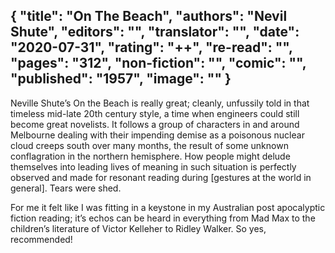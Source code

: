 {
 "title": "On The Beach",
 "authors": "Nevil Shute",
 "editors": "",
 "translator": "",
 "date": "2020-07-31",
 "rating": "++",
 "re-read": "",
 "pages": "312",
 "non-fiction": "",
 "comic": "",
 "published": "1957",
 "image": ""
}
---

Neville Shute’s On the Beach is really great; cleanly, unfussily told in that timeless mid-late 20th century style, a time when engineers could still become great novelists. It follows a group of characters in and around Melbourne dealing with their impending demise as a poisonous nuclear cloud creeps south over many months, the result of some unknown conflagration in the northern hemisphere. How people might delude themselves into leading lives of meaning in such situation is perfectly observed and made for resonant reading during [gestures at the world in general]. Tears were shed.

For me it felt like I was fitting in a keystone in my Australian post apocalyptic fiction reading; it’s echos can be heard in everything from Mad Max to the children’s literature of Victor Kelleher to Ridley Walker. So yes, recommended!